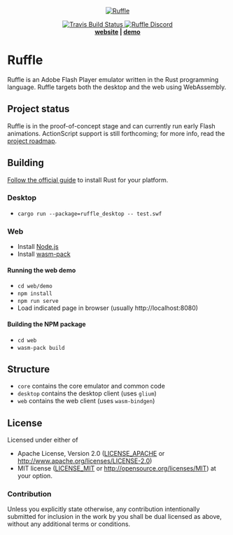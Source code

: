 <p align="center">
 <a href="https://ruffle.rs"><img src="https://ruffle.rs/assets/logo.png" alt="Ruffle"></a>
</p>
<p align="center">
 <a href="https://circleci.com/gh/ruffle-rs/ruffle">
  <img src="https://img.shields.io/circleci/build/github/ruffle-rs/ruffle" alt="Travis Build Status">
 </a>
  <a href="https://discord.gg/J8hgCQN">
      <img src="https://img.shields.io/discord/610531541889581066" alt="Ruffle Discord">
  </a>
  <br>
  <strong><a href="https://ruffle.rs">website</a> | <a href="http://ruffle-rs.s3-website-us-west-1.amazonaws.com/builds/web-demo/index.html?file=synj1.swf">demo</a> </strong>
</p>

# Ruffle

Ruffle is an Adobe Flash Player emulator written in the Rust programming language. Ruffle targets both the desktop and the web using WebAssembly.

## Project status

Ruffle is in the proof-of-concept stage and can currently run early Flash animations. ActionScript support is still forthcoming; for more info, read the [project roadmap](https://github.com/ruffle-rs/ruffle/wiki/Roadmap).

## Building
 
[Follow the official guide](https://www.rust-lang.org/tools/install) to install Rust for your platform.

### Desktop

* `cargo run --package=ruffle_desktop -- test.swf`

### Web

* Install [Node.js](https://nodejs.org/en/)
* Install [wasm-pack](https://rustwasm.github.io/wasm-pack/installer/)

#### Running the web demo

* `cd web/demo`
* `npm install`
* `npm run serve`
* Load indicated page in browser (usually http://localhost:8080)

#### Building the NPM package

* `cd web`
* `wasm-pack build`

## Structure

- `core` contains the core emulator and common code
- `desktop` contains the desktop client (uses `glium`)
- `web` contains the web client (uses `wasm-bindgen`)

## License

Licensed under either of
 * Apache License, Version 2.0 ([LICENSE_APACHE](LICENSE_APACHE) or http://www.apache.org/licenses/LICENSE-2.0)
 * MIT license ([LICENSE_MIT](LICENSE_MIT) or http://opensource.org/licenses/MIT)
at your option.

### Contribution

Unless you explicitly state otherwise, any contribution intentionally submitted
for inclusion in the work by you shall be dual licensed as above, without any
additional terms or conditions.
